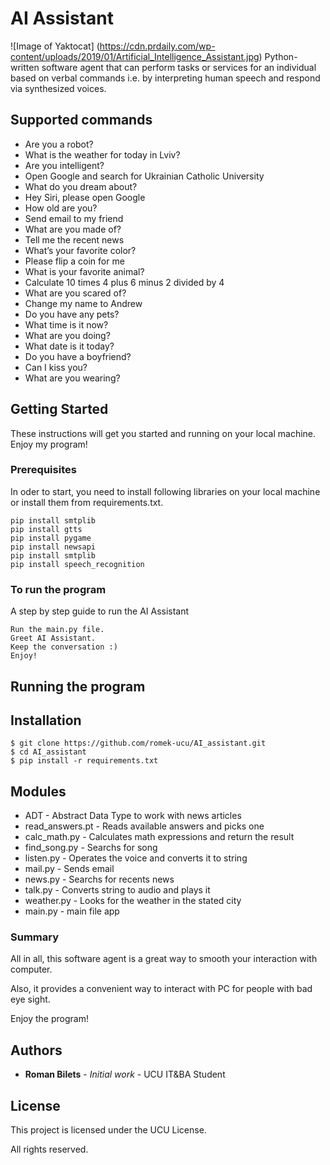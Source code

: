 # AI Assistant
![Image of Yaktocat]
(https://cdn.prdaily.com/wp-content/uploads/2019/01/Artificial_Intelligence_Assistant.jpg)
Python-written software agent that can perform tasks or services for an individual based on 
verbal commands i.e. by interpreting human speech and respond via synthesized voices.

## Supported commands
- Are you a robot?
- What is the weather for today in Lviv?
- Are you intelligent?
- Open Google and search for Ukrainian Catholic University
- What do you dream about?
- Hey Siri, please open Google
- How old are you?
- Send email to my friend
- What are you made of?
- Tell me the recent news
- What’s your favorite color?
- Please flip a coin for me
- What is your favorite animal?
- Calculate 10 times 4 plus 6 minus 2 divided by 4
- What are you scared of?
- Change my name to Andrew
- Do you have any pets?
- What time is it now?
- What are you doing?
- What date is it today?
- Do you have a boyfriend?
- Can I kiss you?
- What are you wearing?

## Getting Started

These instructions will get you started and running on your local machine. Enjoy my program!

### Prerequisites

In oder to start, you need to install following libraries on your local machine or install them from requirements.txt.

```
pip install smtplib
pip install gtts
pip install pygame
pip install newsapi
pip install smtplib
pip install speech_recognition
```

### To run the program

A step by step guide to run the AI Assistant

```
Run the main.py file.
Greet AI Assistant.
Keep the conversation :)
Enjoy!
```


## Running the program

## Installation
```
$ git clone https://github.com/romek-ucu/AI_assistant.git
$ cd AI_assistant
$ pip install -r requirements.txt
```

## Modules
- ADT - Abstract Data Type to work with news articles
- read_answers.pt - Reads available answers and picks one
- calc_math.py - Calculates math expressions and return the result
- find_song.py - Searchs for song
- listen.py - Operates the voice and converts it to string
- mail.py - Sends email
- news.py - Searchs for recents news
- talk.py - Converts string to audio and plays it
- weather.py - Looks for the weather in the stated city
- main.py - main file app

### Summary

All in all, this software agent is a great way to smooth your interaction with computer.

Also, it provides a convenient way to interact with PC for people with bad eye sight.

Enjoy the program!


## Authors

* **Roman Bilets** - *Initial work* - UCU IT&BA Student


## License

This project is licensed under the UCU License.

All rights reserved.




